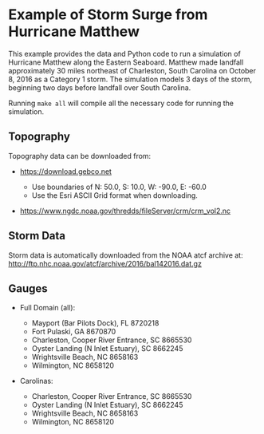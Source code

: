 
# Example of Storm Surge from Hurricane Matthew

This example provides the data and Python code to run a simulation of Hurricane Matthew along the Eastern Seaboard. Matthew made landfall approximately 30 miles northeast of Charleston, South Carolina on October 8, 2016 as a Category 1 storm. The simulation models 3 days of the storm, beginning two days before landfall over South Carolina.

Running `make all` will compile all the necessary code for running the simulation.

## Topography

Topography data can be downloaded from: 
* https://download.gebco.net
  * Use boundaries of N: 50.0, S: 10.0, W: -90.0, E: -60.0 
  * Use the Esri ASCII Grid format when downloading.


* https://www.ngdc.noaa.gov/thredds/fileServer/crm/crm_vol2.nc

## Storm Data

Storm data is automatically downloaded from the NOAA atcf archive at: 
http://ftp.nhc.noaa.gov/atcf/archive/2016/bal142016.dat.gz

## Gauges

 - Full Domain (all):
    - Mayport (Bar Pilots Dock), FL 		       8720218
    - Fort Pulaski, GA				                   8670870
    - Charleston, Cooper River Entrance, SC  8665530
    - Oyster Landing (N Inlet Estuary), SC		 8662245
    - Wrightsville Beach, NC			              8658163
    - Wilmington, NC				                     8658120


 - Carolinas:
    - Charleston, Cooper River Entrance, SC  8665530
    - Oyster Landing (N Inlet Estuary), SC		 8662245
    - Wrightsville Beach, NC			              8658163
    - Wilmington, NC				                     8658120
